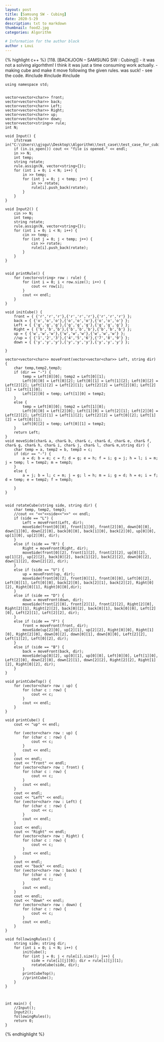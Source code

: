 ```yaml
---
layout: post
title: [Samsung SW - Cubing]
date: 2020-5-29
description: txt to markdown
thumbnail: food2.jpg
categories: Algorithm

# Information for the author block
author : Loui
---
```


{% highlight c++ %}
	﻿[118. [BACKJOON – SAMSUNG SW : Cubing]]
	- it was not a solving algorhthm! I think it was just a time consuming work actually.
	- making cube and make it move following the given rules. was suck!
	- see the code.
	#include<iostream>
	#include<fstream>
	#include<vector>
	
	using namespace std;
	
	
	vector<vector<char>> front;
	vector<vector<char>> back;
	vector<vector<char>> Left;
	vector<vector<char>> Right;
	vector<vector<char>> up;
	vector<vector<char>> down;
	vector<vector<string>> rule;
	int N;
	
	void Input() {
		ifstream in("C:\\Users\\gjsgu\\Desktop\\Algorithm\\test_case\\test_case_for_cubing.txt");
		if (in.is_open()) cout << "file is opened." << endl;
		in >> N;
		int temp;
		string rotate;
		rule.assign(N, vector<string>{});
		for (int i = 0; i < N; i++) {
			in >> temp;
			for (int j = 0; j < temp; j++) {
				in >> rotate;
				rule[i].push_back(rotate);
			}
		}
	}
	
	void Input2() {
		cin >> N;
		int temp;
		string rotate;
		rule.assign(N, vector<string>{});
		for (int i = 0; i < N; i++) {
			cin >> temp;
			for (int j = 0; j < temp; j++) {
				cin >> rotate;
				rule[i].push_back(rotate);
			}
		}
	}
	
	
	void printRule() {
		for (vector<string> row : rule) {
			for (int i = 0; i < row.size(); i++) {
				cout << row[i];
			}
			cout << endl;
		}
	}
	
	void initCube() {
		front = { {'r','r','r'},{'r','r','r'},{'r','r','r'} }; 
		back = { {'o','o','o'},{'o','o','o'},{'o','o','o'} };
		Left = { {'g','g','g'},{'g','g','g'},{'g','g','g'} };
		Right = { {'b','b','b'},{'b','b','b'},{'b','b','b'} };
		up = { {'w','w','w'},{'w','w','w'},{'w','w','w'} };
		//up = { {'1','2','3'},{'4','5','6'},{'7','8','9'} };
		down = { {'y','y','y'},{'y','y','y'},{'y','y','y'} };
		
	}
	
	vector<vector<char>> moveFront(vector<vector<char>> Left, string dir) {
		char temp,temp2,temp3;
		if (dir == "-") {
			temp = Left[0][0]; temp2 = Left[0][1];
			Left[0][0] = Left[0][2]; Left[0][1] = Left[1][2]; Left[0][2] = Left[2][2]; Left[1][2] = Left[2][1]; Left[2][2] = Left[2][0]; Left[2][1] = Left[1][0]; 
			Left[2][0] = temp; Left[1][0] = temp2;
		}
		else {
			temp = Left[0][0]; temp2 = Left[1][0];
			Left[0][0] = Left[2][0]; Left[1][0] = Left[2][1]; Left[2][0] = Left[2][2]; Left[2][1] = Left[1][2]; Left[2][2] = Left[0][2]; Left[1][2] = Left[0][1];
			Left[0][2] = temp; Left[0][1] = temp2;
		}
		return Left;
	}
	void moveSide(char& a, char& b, char& c, char& d, char& e, char& f, char& g, char& h, char& i, char& j, char& l, char& m,string dir) {
		char temp = a, temp2 = b, temp3 = c;
		if (dir == "-") {
			a = d; b = e; c = f; d = g; e = h; f = i; g = j; h = l; i = m; j = temp; l = temp2; m = temp3;
		}
		else {
			a = j; b = l; c = m; j = g; l = h; m = i; g = d; h = e; i = f; d = temp; e = temp2; f = temp3;
			
		}
	}
	
	
	void rotateCube(string side, string dir) {
		char temp, temp2, temp3;
		//cout << "<<"<<side<<">>" << endl;
		if (side == "L") {
			Left = moveFront(Left, dir);
			moveSide(front[0][0], front[1][0], front[2][0], down[0][0], down[1][0], down[2][0], back[0][0], back[1][0], back[2][0], up[0][0], up[1][0], up[2][0], dir);
		}
		else if (side == "R") {
			Right = moveFront(Right, dir);
			moveSide(front[0][2], front[1][2], front[2][2], up[0][2], up[1][2], up[2][2], back[0][2], back[1][2], back[2][2], down[0][2], down[1][2], down[2][2], dir);
		}
		else if (side == "U") {
			up = moveFront(up, dir);
			moveSide(front[0][2], front[0][1], front[0][0], Left[0][2], Left[0][1], Left[0][0], back[2][0], back[2][1], back[2][2], Right[0][2], Right[0][1], Right[0][0],dir);
		}
		else if (side == "D") {
			down = moveFront(down, dir);
			moveSide(front[2][0], front[2][1], front[2][2], Right[2][0], Right[2][1], Right[2][2], back[0][2], back[0][1], back[0][0], Left[2][0], Left[2][1], Left[2][2], dir);
		}
		else if (side == "F") {
			front = moveFront(front, dir);
			moveSide(up[2][0], up[2][1], up[2][2], Right[0][0], Right[1][0], Right[2][0], down[0][2], down[0][1], down[0][0], Left[2][2], Left[1][2], Left[0][2], dir);
		}
		else if (side == "B") {
			back = moveFront(back, dir);
			moveSide(up[0][2], up[0][1], up[0][0], Left[0][0], Left[1][0], Left[2][0], down[2][0], down[2][1], down[2][2], Right[2][2], Right[1][2], Right[0][2], dir);
		}
	}
	
	void printCubeTop() {
		for (vector<char> row : up) {
			for (char c : row) {
				cout << c;
			}
			cout << endl;
		}
	}
	
	void printCube() {
		cout << "up" << endl;
	
		for (vector<char> row : up) {
			for (char c : row) {
				cout << c;
			}
			cout << endl;
		}
		cout << endl;
		cout << "front" << endl;
		for (vector<char> row : front) {
			for (char c : row) {
				cout << c;
			}
			cout << endl;
		}
		cout << endl;
		cout << "Left" << endl;
		for (vector<char> row : Left) {
			for (char c : row) {
				cout << c;
			}
			cout << endl;
		}
		cout << endl;
		cout << "Right" << endl;
		for (vector<char> row : Right) {
			for (char c : row) {
				cout << c;
			}
			cout << endl;
		}	
		cout << endl;
		cout << "back" << endl;
		for (vector<char> row : back) {
			for (char c : row) {
				cout << c;
			}
			cout << endl;
		}
		cout << endl;
		cout << "down" << endl;
		for (vector<char> row : down) {
			for (char c : row) {
				cout << c;
			}
			cout << endl;
		}
	}
	
	void followingRules() {
		string side; string dir;
		for (int i = 0; i < N; i++) {
			initCube();
			for (int j = 0; j < rule[i].size(); j++) {
				side = rule[i][j][0]; dir = rule[i][j][1];
				rotateCube(side, dir);
			}
			printCubeTop();
			//printCube();
		}
	}
	
	
	
	int main() {
		//Input();
		Input2();
		followingRules();
		return 0;
	}
	
{% endhighlight %}

